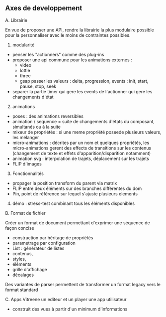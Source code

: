 ## Axes de developpement

A. Librairie

En vue de proposer une API, rendre la librairie la plus modulaire possible pour la personnaliser avec le moins de contraintes possibles.

1. modularité

- penser les "actionners" comme des plug-ins
- proposer une api commune pour les animations externes :
  - video
  - lottie
  - three
  - gsap
    passer les valeurs : delta, progression,
    events : init, start, pause, stop, seek
- separer la partie timer qui gere les events de l'actionner qui gere les changements d'état

2. animations

- poses : des animations reversibles
- animation / sequence = suite de changements d'états du composant, simultanés ou à la suite
- mixeur de propriétés : si une meme propriété poseede plusieurs valeurs, les mélanger
- micro-animations : décrites par un nom et quelques propriétés, les micro-animations gerent des effects de transitions sur les contenus (changement de texte et effets d'apparition/disparition notamment)
- animation svg : interpolation de trajets, déplacement sur les trajets
- FLIP d'images

3. Fonctionnalités

- propager la position transform du parent via matrix
- FLIP entre deux éléments sur des branches différentes du dom
- Pin, point de référence sur lequel s'ajuste plusieurs elements

4. démo : stress-test combinant tous les éléments disponibles

B. Format de fichier

Créer un format de document permettant d'exprimer une séquence de façon concise

- construction par héritage de propriétés
- parametrage par configuration
- List : générateur de listes
- contenus,
- styles,
- éléments
- grille d'affichage
- décalages

Des variantes de parser permettent de transformer un format legacy vers le format standard

C. Apps Vitreene
un editeur et un player
une app utilisateur

- construit des vues à partir d'un minimum d'informations
